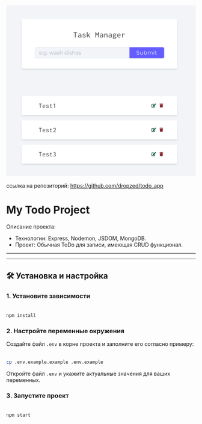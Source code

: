 ![img.png](img.png)


ссылка на репозиторий: https://github.com/dropzed/todo_app



# My Todo Project

Описание проекта: 
- Технологии: Express, Nodemon, JSDOM, MongoDB.
- Проект: Обычная ToDo для записи, имеющая CRUD функционал.

---

---

## 🛠️ Установка и настройка

### 1. Установите зависимости

```bash

npm install
```

### 2. Настройте переменные окружения

Создайте файл `.env` в корне проекта и заполните его согласно примеру:

```bash

cp .env.example.example .env.example
```

Откройте файл `.env` и укажите актуальные значения для ваших переменных.

### 3. Запустите проект

```bash

npm start
```
